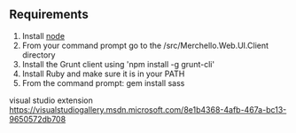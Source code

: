 ## Requirements

1. Install [node](http://nodejs.org/) 
2. From your command prompt go to the /src/Merchello.Web.UI.Client directory
3. Install the Grunt client using 'npm install -g grunt-cli'
4. Install Ruby and make sure it is in your PATH
5. From the command prompt: gem install sass



visual studio extension https://visualstudiogallery.msdn.microsoft.com/8e1b4368-4afb-467a-bc13-9650572db708